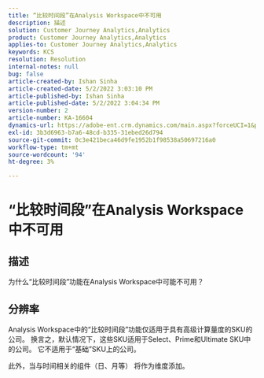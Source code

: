 ```yaml
---
title: “比较时间段”在Analysis Workspace中不可用
description: 描述
solution: Customer Journey Analytics,Analytics
product: Customer Journey Analytics,Analytics
applies-to: Customer Journey Analytics,Analytics
keywords: KCS
resolution: Resolution
internal-notes: null
bug: false
article-created-by: Ishan Sinha
article-created-date: 5/2/2022 3:03:10 PM
article-published-by: Ishan Sinha
article-published-date: 5/2/2022 3:04:34 PM
version-number: 2
article-number: KA-16604
dynamics-url: https://adobe-ent.crm.dynamics.com/main.aspx?forceUCI=1&pagetype=entityrecord&etn=knowledgearticle&id=f36f6bf9-28ca-ec11-a7b5-6045bd00dca1
exl-id: 3b3d6963-b7a6-48cd-b335-31ebed26d794
source-git-commit: 0c3e421beca46d9fe1952b1f98538a50697216a0
workflow-type: tm+mt
source-wordcount: '94'
ht-degree: 3%

---
```


# “比较时间段”在Analysis Workspace中不可用

## 描述


为什么“比较时间段”功能在Analysis Workspace中可能不可用？


## 分辨率


Analysis Workspace中的“比较时间段”功能仅适用于具有高级计算量度的SKU的公司。 换言之，默认情况下，这些SKU适用于Select、Prime和Ultimate SKU中的公司。 它不适用于“基础”SKU上的公司。

此外，当与时间相关的组件（日、月等） 将作为维度添加。
